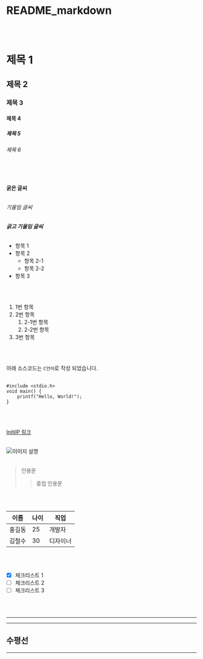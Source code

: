 # README_markdown
<br>
<br>

# 제목 1
## 제목 2
### 제목 3
#### 제목 4
##### 제목 5
###### 제목 6
<br>
<br>

**굵은 글씨**
<br>
<br>

*기울임 글씨*
<br>
<br>

***굵고 기울임 글씨***
<br>
<br>

- 항목 1
- 항목 2
    - 항목 2-1
    - 항목 2-2
- 항목 3
<br>
<br>

1. 1번 항목
2. 2번 항목
    1. 2-1번 항목
    2. 2-2번 항목
3. 3번 항목
<br>
<br>

아래 소스코드는 `C언어`로 작성 되었습니다.
<br>
<br>

```C언어
#include <stdio.h>
void main() {
    printf("Hello, World!");
}
```
<br>
<br>

[InitilP 링크](https://gun-ny.tistory.com)
<br>
<br>

![이미지 설명](https://github.githubassets.com/assets/starstruck-default-b6610abad518.png)
<br>
<br>

> 인용문
>> 중첩 인용문
<br>
<br>

|이름|나이|직업|
|----|---|----|
|홍길동|25|개발자|
|김철수|30|디자이너|
<br>
<br>

- [x] 체크리스트 1
- [ ] 체크리스트 2
- [ ] 체크리스트 3
<br>
<br>

---
---
수평선
---
---
